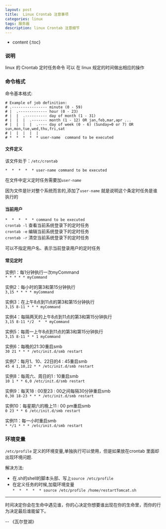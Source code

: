 ```yaml
---
layout: post
title:  Linux Crontab 注意事项
categories: linux
tags: 服务器
description: linux Crontab 注意细节
---
```


* content
{:toc}


### 说明
linux 的 Crontab 定时任务命令 可以 在 linux 规定的时间做出相应的操作

### 命令格式
命令基本格式:    
```
# Example of job definition:
# .---------------- minute (0 - 59)
# |  .------------- hour (0 - 23)
# |  |  .---------- day of month (1 - 31)
# |  |  |  .------- month (1 - 12) OR jan,feb,mar,apr ...
# |  |  |  |  .---- day of week (0 - 6) (Sunday=0 or 7) OR sun,mon,tue,wed,thu,fri,sat
# |  |  |  |  |
# *  *  *  *  * user-name  command to be executed
``` 

<!--more-->
#### 文件定义
该文件处于：`/etc/crontab`

`*  *  *  *  * user-name command to be executed`

在文件中定义定时任务需要加`user-name`

因为文件是针对整个系统而言的,添加了`user-name` 就是说明这个条定时任务是谁执行的

#### 当前用户
`*  *  *  *  * command to be executed`    
`crontab -l` 查看当前系统登录下的定时任务    
`crontab -e` 编辑当前系统登录下的定时任务    
`crontab -r` 清空当前系统登录下的定时任务


可以不指定用户名、表示当前登录用户的定时任务

#### 常见定时
实例1：每1分钟执行一次myCommand    
`* * * * * myCommand`



实例2：每小时的第3和第15分钟执行    
`3,15 * * * * myCommand`

实例3：在上午8点到11点的第3和第15分钟执行    
`3,15 8-11 * * * myCommand`

实例4：每隔两天的上午8点到11点的第3和第15分钟执行    
`3,15 8-11 */2  *  * myCommand`

实例5：每周一上午8点到11点的第3和第15分钟执行    
`3,15 8-11 * * 1 myCommand`

实例6：每晚的21:30重启smb    
`30 21 * * * /etc/init.d/smb restart`

实例7：每月1、10、22日的4 : 45重启smb    
`45 4 1,10,22 * * /etc/init.d/smb restart`

实例8：每周六、周日的1 : 10重启smb    
`10 1 * * 6,0 /etc/init.d/smb restart`

实例9：每天18 : 00至23 : 00之间每隔30分钟重启smb    
`0,30 18-23 * * * /etc/init.d/smb restart`

实例10：每星期六的晚上11 : 00 pm重启smb    
`0 23 * * 6 /etc/init.d/smb restart`

实例11：每一小时重启smb    
`* */1 * * * /etc/init.d/smb restart`


### 环境变量
`/etc/profile` 定义的环境变量,单独执行可以使用，但是如果放在crontab 里面却出现环境问题.

解决方法:

- 在.sh的shell的脚本头部、写上`source /etc/profile`
- 在定义任务的时候,加载环境变量    
`*  *  *  *  * source /etc/profile /home/restartTomcat.sh`



- - - 
时间决定你会在生命中遇见谁，你的心决定你想要谁出现在你的生命里，而你的行为决定最后谁能留下。

-- 《瓦尔登湖》